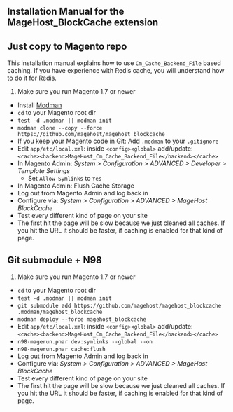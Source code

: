 ## Installation Manual for the MageHost_BlockCache extension 

## Just copy to Magento repo

This installation manual explains how to use `Cm_Cache_Backend_File` based caching.
If you have experience with Redis cache, you will understand how to do it for Redis.

1. Make sure you run Magento 1.7 or newer 
* Install [Modman](https://github.com/colinmollenhour/modman)
* `cd` to your Magento root dir
* `test -d .modman || modman init`
* `modman clone --copy --force https://github.com/magehost/magehost_blockcache`
* If you keep your Magento code in Git: Add `.modman` to your `.gitignore`
* Edit `app/etc/local.xml`: inside `<config><global>` add/update:<br /> `<cache><backend>MageHost_Cm_Cache_Backend_File</backend></cache>`
* In Magento Admin: _System > Configuration > ADVANCED > Developer > Template Settings_
  * Set `Allow Symlinks` to `Yes`
* In Magento Admin: Flush Cache Storage
* Log out from Magento Admin and log back in
* Configure via: _System > Configuration > ADVANCED > MageHost BlockCache_
* Test every different kind of page on your site
* The first hit the page will be slow because we just cleaned all caches. If you hit the URL it should be faster, if caching is enabled for that kind of page. 

## Git submodule + N98

1. Make sure you run Magento 1.7 or newer 
* `cd` to your Magento root dir
* `test -d .modman || modman init`
* `git submodule add https://github.com/magehost/magehost_blockcache .modman/magehost_blockcache`
* `modman deploy --force magehost_blockcache`
* Edit `app/etc/local.xml`: inside `<config><global>` add/update:<br /> `<cache><backend>MageHost_Cm_Cache_Backend_File</backend></cache>`
* `n98-magerun.phar dev:symlinks --global --on`
* `n98-magerun.phar cache:flush`
* Log out from Magento Admin and log back in
* Configure via: _System > Configuration > ADVANCED > MageHost BlockCache_
* Test every different kind of page on your site
* The first hit the page will be slow because we just cleaned all caches. If you hit the URL it should be faster, if caching is enabled for that kind of page. 
